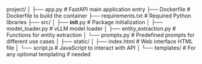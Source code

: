 project/
│
├── app.py                        # FastAPI main application entry
├── Dockerfile                    # Dockerfile to build the container
├── requirements.txt              # Required Python libraries
├── src/
│   ├── __init__.py               # Package initialization
│   ├── model_loader.py           # vLLM model loader
│   ├── entity_extraction.py      # Functions for entity extraction
│   └── prompts.py                # Predefined prompts for different use cases
│
├── static/
│   ├── index.html                # Web interface HTML file
│   └── script.js                 # JavaScript to interact with API
│
└── templates/                    # For any optional templating if needed
